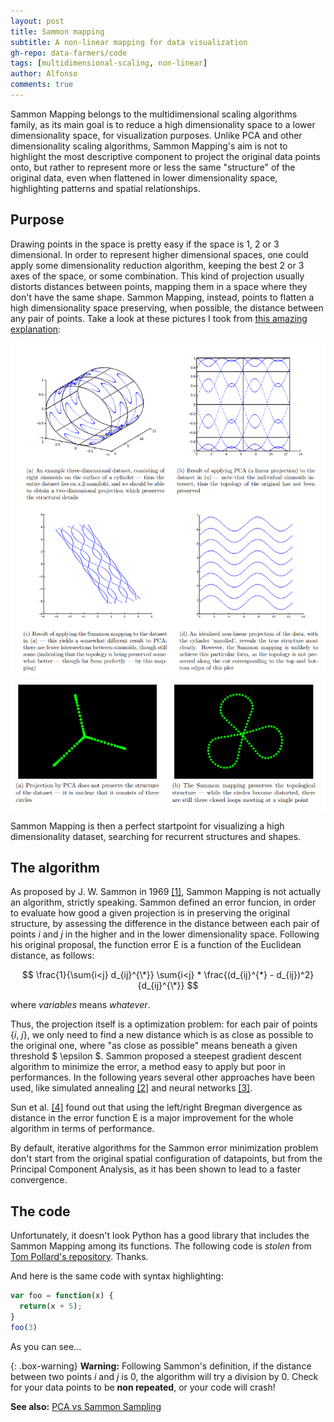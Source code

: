 ```yaml
---
layout: post
title: Sammon mapping
subtitle: A non-linear mapping for data visualization
gh-repo: data-farmers/code
tags: [multidimensional-scaling, non-linear]
author: Alfonso
comments: true
---
```



Sammon Mapping belongs to the multidimensional scaling algorithms family, as its main goal is to reduce a high dimensionality
space to a lower dimensionality space, for visualization purposes. Unlike PCA and other dimensionality scaling algorithms, 
Sammon Mapping's aim is not to highlight the most descriptive component to project the original data points onto, but rather 
to represent more or less the same "structure" of the original data, even when flattened in lower dimensionality space, 
highlighting patterns and spatial relationships.

## Purpose

Drawing points in the space is pretty easy if the space is 1, 2 or 3 dimensional. In order to represent higher dimensional spaces, 
one could apply some dimensionality reduction algorithm, keeping the best 2 or 3 axes of the space, or some combination.
This kind of projection usually distorts distances between points, mapping them in a space where they don't have the same shape.
Sammon Mapping, instead, points to flatten a high dimensionality space preserving, when possible, the distance between any pair of points.
Take a look at these pictures I took from [this amazing explanation](http://homepages.inf.ed.ac.uk/rbf/CVonline/LOCAL_COPIES/AV0910/henderson.pdf): 

![Sammon1](img/sammon/sammon1.png)
![Sammon2](img/sammon/sammon2.png)

Sammon Mapping is then a perfect startpoint for visualizing a high dimensionality dataset, searching for recurrent structures and shapes.

## The algorithm

As proposed by J. W. Sammon in 1969 [[1]](https://dl.acm.org/citation.cfm?id=1310727), Sammon Mapping is not actually an algorithm, strictly speaking. Sammon defined an error funcion,
in order to evaluate how good a given projection is in preserving the original structure, by assessing the difference in the distance between each pair of points
_i_ and _j_ in the higher and in the lower dimensionality space. Following his original proposal, the function error E is a function of the
Euclidean distance, as follows:

$$ \frac{1}{\sum{i<j} d_{ij}^{\*}} \sum{i<j} * \frac{(d_{ij}^{*} - d_{ij})^2}{d_{ij}^{\*}} $$

where _variables_ means _whatever_.

Thus, the projection itself is a optimization problem: for each pair of points {_i_, _j_}, we only need to find a new distance which is as close as possible to the original one,
where "as close as possible" means beneath a given threshold $ \epsilon $.
Sammon proposed a steepest gradient descent algorithm to minimize the error, a method easy to apply but poor in performances.
In the following years several other approaches have been used, like simulated annealing [[2]](http://citeseerx.ist.psu.edu/viewdoc/download?doi=10.1.1.48.5626&rep=rep1&type=pdf) and neural networks [[3]](https://link.springer.com/chapter/10.1007/978-3-540-71629-7_21). 

Sun et al. [[4]](https://www.sciencedirect.com/science/article/pii/S0020025511005561?via%3Dihub) found out that using the left/right Bregman divergence as distance in the error function E is a major improvement for the whole algorithm in terms of performance.

By default, iterative algorithms for the Sammon error minimization problem don't start from the original spatial configuration of datapoints, but from the Principal Component Analysis, as it has been shown to lead to a faster convergence.


## The code

Unfortunately, it doesn't look Python has a good library that includes the Sammon Mapping among its functions.
The following code is _stolen_ from [Tom Pollard's repository](https://github.com/tompollard/sammon). Thanks.



And here is the same code with syntax highlighting:

```javascript
var foo = function(x) {
  return(x + 5);
}
foo(3)
```

As you can see...

{: .box-warning}
**Warning:** Following Sammon's definition, if the distance between two points _i_ and _j_ is 0, the algorithm will try a division by 0.
Check for your data points to be **non repeated**, or your code will crash!

**See also:** [PCA vs Sammon Sampling](http://hisee.sourceforge.net/Examples/Boquet.html)


